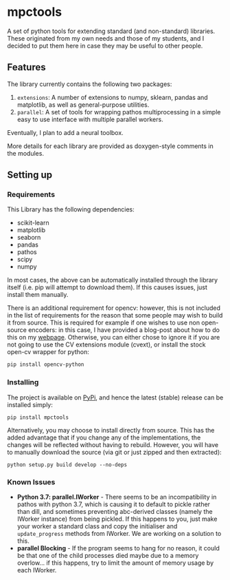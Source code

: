 # mpctools
A set of python tools for extending standard (and non-standard) libraries. These originated from
 my own needs and those of my students, and I decided to put them here in case they may be useful
 to other people.

## Features

The library currently contains the following two packages:
 1. `extensions`: A number of extensions to numpy, sklearn, pandas and matplotlib, as well as general-purpose utilities.
 2. `parallel`: A set of tools for wrapping pathos multiprocessing in a simple easy to use interface with multiple
     parallel workers. 
 
Eventually, I plan to add a neural toolbox.

More details for each library are provided as doxygen-style comments in the modules.

## Setting up

### Requirements

This Library has the following dependencies:
  * scikit-learn
  * matplotlib
  * seaborn
  * pandas
  * pathos
  * scipy
  * numpy
  
In most cases, the above can be automatically installed through the library itself (i.e. pip will attempt to download 
them). If this causes issues, just install them manually.

There is an additional requirement for opencv: however, this is not included in the list of requirements for the reason that
some people may wish to build it from source. This is required for example if one wishes to use non open-source encoders: in this
case, I have provided a blog-post about how to do this on my 
[webpage](https://michaelpjcamilleri.wordpress.com/2019/03/21/installing-opencv-with-all-the-bells-and-whistles/).
Otherwise, you can either chose to ignore it if you are not going to use the CV extensions module (cvext),
or install the stock open-cv wrapper for python:
```bash
pip install opencv-python
```

### Installing

The project is available on [PyPi](https://pypi.org/project/mpctools/), and hence the latest
 (stable) release can be installed simply:
  ```shell script
  pip install mpctools
  ```
Alternatively, you may choose to install directly from source. This has the added advantage that if 
you change any of the implementations, the changes will be reflected without having to rebuild. 
However, you will have to manually download the source (via git or just zipped and then extracted):
  ```shell script
  python setup.py build develop --no-deps
  ```

### Known Issues

 * **Python 3.7: parallel.IWorker** - There seems to be an incompatibility in pathos with python 3.7, which is causing
 it to  default to pickle rather than dill, and sometimes preventing abc-derived classes (namely the IWorker instance)
 from  being pickled. If this happens to you, just make your worker a standard class and copy the initialiser and 
 `update_progress` methods from IWorker. We are working on a solution to this.
 * **parallel Blocking** - If the program seems to hang for no reason, it could be that one of the child processes died
 maybe due  to a memory overlow... if this happens, try to limit the amount of memory usage by each IWorker.